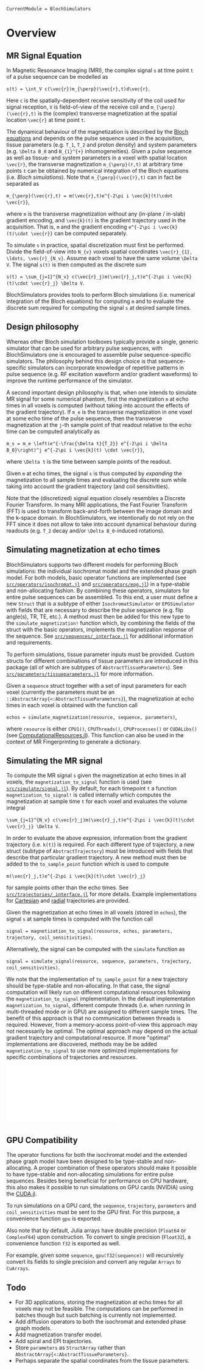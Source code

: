 ```@meta
CurrentModule = BlochSimulators
```

# Overview

## MR Signal Equation

In Magnetic Resonance Imaging (MRI), the complex signal ``s`` at time point ``t`` of a pulse sequence can be modelled as

``s(t) = \int_V c(\vec{r})m_{\perp}(\vec{r},t)d\vec{r}``.

Here ``c`` is the spatially-dependent receive sensitivity of the coil used for signal reception, ``V`` is field-of-view of the receive coil and ``m_{\perp}(\vec{r},t)`` is the (complex) transverse magnetization at the spatial location ``\vec{r}`` at time point ``t``.

The dynamical behaviour of the magnetization is described by the [Bloch equations](https://en.wikipedia.org/wiki/Bloch_equations) and depends on the pulse sequence used in the acquisition, tissue parameters (e.g. ``T_1``, ``T_2`` and proton density) and system parameters (e.g. ``\Delta B_0`` and `B_{1}^{+}` inhomogeneities). Given a pulse sequence as well as tissue- and system parameters in a voxel with spatial location ``\vec{r}``, the transverse magnetization ``m_{\perp}(r,t)`` at arbitrary time points ``t`` can be obtained by numerical integration of the Bloch equations (i.e. _Bloch simulations_). Note that ``m_{\perp}(\vec{r},t)`` can in fact be separated as

``m_{\perp}(\vec{r},t) = m(\vec{r},t)e^{-2\pi i \vec{k}(t)\cdot \vec{r}}``,

where ``m`` is the transverse magnetization without any (in-plane / in-slab) gradient encoding, and ``\vec{k}(t)`` is the gradient trajectory used in the acquisition. That is, ``m`` and the gradient encoding ``e^{-2\pi i \vec{k}(t)\cdot \vec{r}}`` can be computed separately.

To simulate ``s`` in practice, spatial discretization must first be performed. Divide the field-of-view into ``N_{v}`` voxels spatial coordinates ``\vec{r}_{1}, \ldots, \vec{r}_{N_v}``. Assume each voxel to have the same volume ``\Delta V``. The signal ``s(t)`` is then computed as the discrete sum

``s(t) = \sum_{j=1}^{N_v} c(\vec{r}_j)m(\vec{r}_j,t)e^{-2\pi i \vec{k}(t)\cdot \vec{r}_j} \Delta V``.

BlochSimulators provides tools to perform Bloch simulations (i.e. numerical integration of the Bloch equations) for computing ``m`` and to evaluate the discrete sum required for computing the signal ``s`` at desired sample times.

## Design philosophy

Whereas other Bloch simulation toolboxes typically provide a single, generic simulator that can be used for arbitrary pulse sequences, with BlochSimulators one is encouraged to assemble pulse sequence-specific simulators. The philosophy behind this design choice is that sequence-specific simulators can incorporate knowledge of repetitive patterns in pulse sequence (e.g. RF excitation waveform and/or gradient waveforms) to improve the runtime performance of the simulator.

A second important design philosophy is that, when one intends to simulate MR signal for some numerical phantom, first the magnetization ``m`` at echo times in all voxels is computed (without taking into account the effects of the gradient trajectory). If ``m_e`` is the transverse magnetization in one voxel at some echo time of the pulse sequence, then the transverse magnetization at the ``j``-th sample point of that readout relative to the echo time can be computed analytically as

``m_s = m_e \left(e^{-\frac{\Delta t}{T_2}} e^{-2\pi i \Delta B_0}\right)^j e^{-2\pi i \vec{k}(t) \cdot \vec{r}}``,

where ``\Delta t`` is the time between sample points of the readout.

Given ``m`` at echo times, the signal ``s`` is thus computed by _expanding_ the magnetization to all sample times and evaluating the discrete sum while taking into account the gradient trajectory (and coil sensitivities).

Note that the (discretized) signal equation closely resembles a Discrete Fourier Transform. In many MRI applications, the Fast Fourier Transform (FFT) is used to transform back-and-forth between the image domain and the k-space domain. In BlochSimulators, we intentionally do not rely on the FFT since it does not allow to take into account dynamical behaviour during readouts (e.g. ``T_2`` decay and/or ``\Delta B_0``-induced rotations).

## Simulating magnetization at echo times

BlochSimulators supports two different models for performing Bloch simulations: the individual isochromat model and the extended phase graph model. For both models, basic operator functions are implemented (see [`src/operators/isochromat.jl`](https://github.com/oscarvanderheide/BlochSimulators.jl/blob/main/src/operators/isochromat.jl) and [`src/operators/epg.jl`](https://github.com/oscarvanderheide/BlochSimulators.jl/blob/main/src/operators/epg.jl)) in a type-stable and non-allocating fashion. By combining these operators, simulators for entire pulse sequences can be assembled. To this end, a user must define a new `Struct` that is a subtype of either `IsochromatSimulator` or `EPGSimulator` with fields that are necessary to describe the pulse sequence (e.g. flip angle(s), TR, TE, etc.). A method must then be added for this new type to the `simulate_magnetization!` function which, by combining the fields of the struct with the basic operators, implements the magnetization response of the sequence. See [`src/sequences/_interface.jl`](https://github.com/oscarvanderheide/BlochSimulators.jl/blob/main/src/sequences/_interface.jl) for additional information and requirements.

To perform simulations, tissue parameter inputs must be provided. Custom structs for different combinations of tissue parameters are introduced in this package (all of which are subtypes of `AbstractTissueParameters`). See [`src/parameters/tissueparameters.jl`](https://github.com/oscarvanderheide/BlochSimulators.jl/blob/main/src/parameters/tissueparameters.jl) for more information.

Given a `sequence` struct together with a set of input parameters  for each voxel (currently the parameters must be an `::AbstractArray{<:AbstractTissueParameters}`), the magnetization at echo times in each voxel is obtained with the function call

`echos = simulate_magnetization(resource, sequence, parameters)`,

where `resource` is either `CPU1()`, `CPUThreads()`, `CPUProcesses()` or `CUDALibs()` (see [ComputationalResources.jl](https://github.com/timholy/ComputationalResources.jl)). This function can also be used in the context of MR Fingerprinting to generate a dictionary.

## Simulating the MR signal

To compute the MR signal ``s`` given the magnetization at echo times in all voxels, the `magnetization_to_signal` function is used (see  [`src/simulate/signal.jl`](https://github.com/oscarvanderheide/BlochSimulators.jl/blob/main/src/simulate/signal.jl)). By default, for each timepoint `t` a function `magnetization_to_signal!` is called internally which computes the magnetization at sample time `t` for each voxel and evaluates the volume integral

``\sum_{j=1}^{N_v} c(\vec{r}_j)m(\vec{r}_j,t)e^{-2\pi i \vec{k}(t)\cdot \vec{r}_j} \Delta V``.

In order to evaluate the above expression, information from the gradient trajectory (i.e. ``k(t)``) is required. For each different type of trajectory, a new struct (subtype of `AbstractTrajectory`) must be introduced with fields that describe that particular gradient trajectory. A new method must then be added to the `to_sample_point` function which is used to compute

``m(\vec{r}_j,t)e^{-2\pi i \vec{k}(t)\cdot \vec{r}_j}``

for sample points other than the echo times. See [`src/trajectories/_interface.jl`](https://github.com/oscarvanderheide/BlochSimulators.jl/blob/main/src/trajectories/_interface.jl) for more details. Example implementations for [Cartesian](https://github.com/oscarvanderheide/BlochSimulators.jl/blob/main/src/trajectories/cartsian.jl) and [radial](https://github.com/oscarvanderheide/BlochSimulators.jl/blob/main/src/trajectories/radial.jl) trajectories are provided.

Given the magnetization at echo times in all voxels (stored in ``echos``), the signal ``s`` at sample times is computed with the function call

`signal = magnetization_to_signal(resource, echos, parameters, trajectory, coil_sensitivities)`.

Alternatively, the signal can be computed with the `simulate` function as

`signal = simulate_signal(resource, sequence, parameters, trajectory, coil_sensitivities)`.

We note that the implementation of `to_sample_point` for a new trajectory should be type-stable and non-allocating. In that case, the signal computation will likely run on different computational resources following the `magnetization_to_signal` implementation. In the default implementation `magnetization_to_signal`, different compute threads (i.e. when running in multi-threaded mode or in GPU) are assigned to different sample times. The benefit of this approach is that no communication between threads is required. However, from a memory-access point-of-view this approach may not necessarily be optimal. The optimal approach may depend on the actual gradient trajectory and computational resource. If more "optimal" implementations are discovered, methods may be be added `magnetization_to_signal` to use more optimized implementations for specific combinations of trajectories and resources.

![BlochSimulators.jl graphical overview ](./overview.pdf)

## GPU Compatibility

The operator functions for both the isochromat model and the extended phase graph model have been designed to be type-stable and non-allocating. A proper combination of these operators should make it possible to have type-stable and non-allocating simulations for entire pulse sequences. Besides being beneficial for performance on CPU hardware, this also makes it possible to run simulations on GPU cards (NVIDIA) using the [CUDA.jl](https://github.com/JuliaGPU/CUDA.jl).

To run simulations on a GPU card, the `sequence`, `trajectory`, `parameters` and `coil_sensitivities` must be sent to the GPU first. For this purpose, a convenience function `gpu` is exported.

Also note that by default, Julia arrays have double precision (`Float64` or `ComplexF64`) upon construction. To convert to single precision (`Float32`), a convenience function `f32` is exported as well.

For example, given some `sequence`, `gpu(f32(sequence))` will recursively convert its fields to single precision and convert any regular `Arrays` to `CuArrays`.

## Todo

- For 3D applications, storing the magnetization at echo times for all voxels may not be feasible. The computations can be performed in batches though but such batching is currently not implemented.
- Add diffusion operators to both the isochromat and extended phase graph models.
- Add magnetization transfer model.
- Add spiral and EPI trajectories.
- Store `parameters` as `StructArray` rather than `AbstractArray{<:AbstractTissueParameters}`. 
- Perhaps separate the spatial coordinates from the tissue parameters.